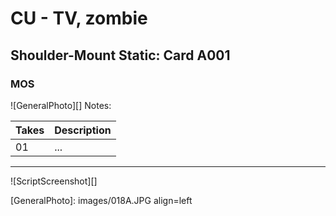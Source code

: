 # CU - TV, zombie

## Shoulder-Mount Static: Card A001

### MOS

![GeneralPhoto][]
Notes: 

| Takes | Description |
|:---|:----|
| 01 | ... |

----

![ScriptScreenshot][]


[GeneralPhoto]:  images/018A.JPG align=left
